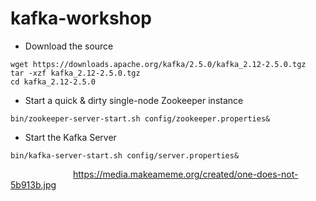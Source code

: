 # kafka-workshop

- Download the source

```
wget https://downloads.apache.org/kafka/2.5.0/kafka_2.12-2.5.0.tgz
tar -xzf kafka_2.12-2.5.0.tgz
cd kafka_2.12-2.5.0
```
- Start a quick & dirty single-node Zookeeper instance
```
bin/zookeeper-server-start.sh config/zookeeper.properties&
```

- Start the Kafka Server
```
bin/kafka-server-start.sh config/server.properties&
```


<img  width="100">https://media.makeameme.org/created/one-does-not-5b913b.jpg</img>
